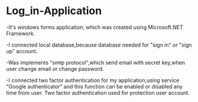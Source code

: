 # Log_in-Application
-It's windows forms application, which was created using Microsoft.NET Framework.

-I connected local database,because database needed for "sign in" or "sign up" account.

-Was implements "smtp protocol",which send email with secret key,when user change email or change password.

-I connected two factor authentication for my application,using service "Google authenticator" and this function can be enabled or disabled any time from user. 
Two factor authentication used for protection user account.
